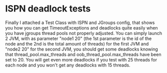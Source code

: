 ISPN deadlock tests
===================

Finally I attached a Test Class with ISPN and JGroups config, that shows you how you can get TimeoutExceptions and deadlocks quite easily when you have jgroups thread pools not properly adjusted. You can simply launch 2 JVM, with as parameter "node1 20" (the 1st parameter is the id of the node and the 2nd is the total amount of threads) for the first JVM and "node2 20" for the second JVM, you should get some deadlocks knowing that thread_pool.max_threads and oob_thread_pool.max_threads have been set to 20. You will get even more deadlocks if you test with 25 threads for each node and you won't get any deadlocks with 15 threads.